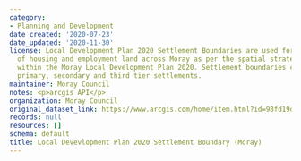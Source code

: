 ```yaml
---
category:
- Planning and Development
date_created: '2020-07-23'
date_updated: '2020-11-30'
license: Local Development Plan 2020 Settlement Boundaries are used for the distribution
  of housing and employment land across Moray as per the spatial strategy set out
  within the Moray Local Development Plan 2020. Settlement boundaries contain the
  primary, secondary and third tier settlements.
maintainer: Moray Council
notes: <p>arcgis API</p>
organization: Moray Council
original_dataset_link: https://www.arcgis.com/home/item.html?id=98fd19de341d4263a367236b19c06032
records: null
resources: []
schema: default
title: Local Devevlopment Plan 2020 Settlement Boundary (Moray)
---
```

